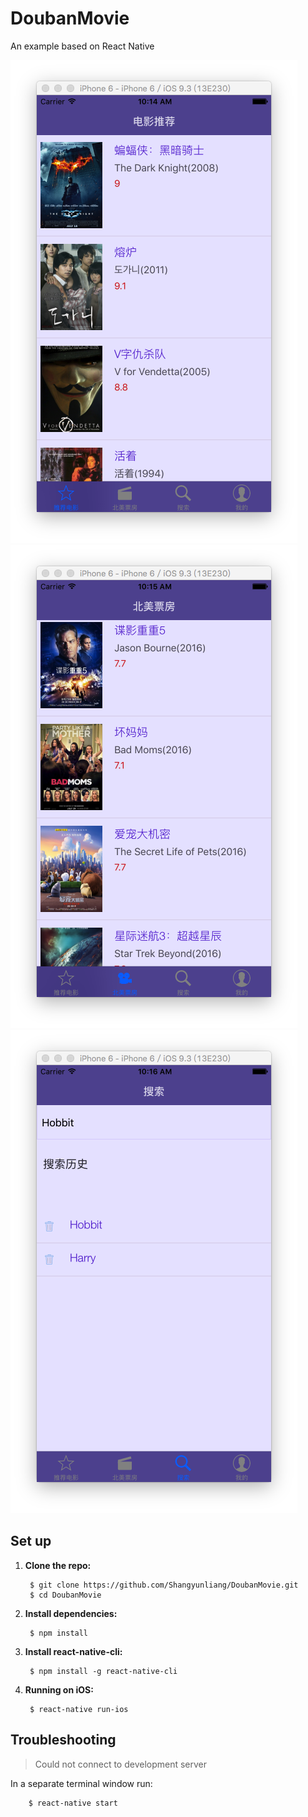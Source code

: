 # DoubanMovie
An example based on React Native


![DoubanMovie icon](./images/1.png)
![DoubanMovie icon](./images/2.png)
![DoubanMovie icon](./images/3.png)

## Set up
1. **Clone the repo:**

		$ git clone https://github.com/Shangyunliang/DoubanMovie.git  
		$ cd DoubanMovie
	
1. **Install dependencies:**

		$ npm install

1. **Install react-native-cli:**

		$ npm install -g react-native-cli

1. **Running on iOS:**

		$ react-native run-ios

## Troubleshooting
> Could not connect to development server

In a separate terminal window run:

		$ react-native start
